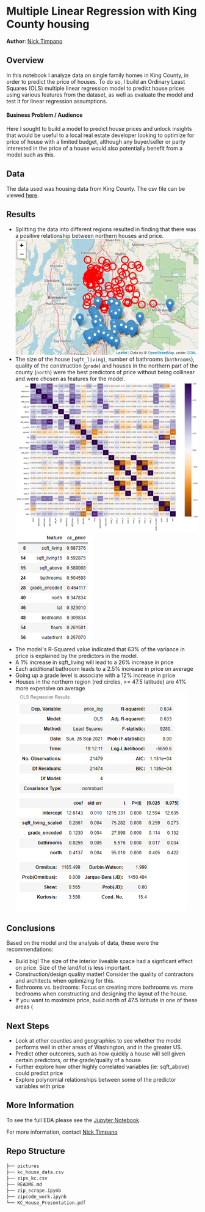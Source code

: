 # Multiple Linear Regression with King County housing 
**Author**: [Nick Timpano](mailto:nick.timpano@gmail.com)

## Overview
In this notebook I analyze data on single family homes in King County, in order to predict the price of houses. To do so, I build an Ordinary Least Squares (OLS) multiple linear regression model to predict house prices using various features from the dataset, as well as evaluate the model and test it for linear regression assumptions.  

#### Business Problem / Audience 
Here I sought to build a model to predict house prices and unlock insights that would be useful to a local real estate developer looking to optimize for price of house with a limited budget, although any buyer/seller or party interested in the price of a house would also potentially benefit from a model such as this.  

## Data 
The data used was housing data from King County. The csv file can be viewed [here](https://github.com/ntimpano614/kc_housing_regression/blob/main/kc_house_data.csv). 

## Results
- Splitting the data into different regions resulted in finding that there was a positive relationship between northern houses and price.   
![northern houses](./pictures/latitude_folium.png)
- The size of the house (`sqft_living`), number of bathrooms (`bathrooms`), quality of the construction (`grade`) and houses in the northern part of the county (`north`) were the best predictors of price without being collinear and were chosen as features for the model.  
![correlation_with_price](./pictures/correlation_heatmap_02.png)
![price vs features](./pictures/correlation_with_price.png)
- The model's R-Squared value indicated that 63% of the variance in price is explained by the predictors in the model. 
- A 1% increase in sqft_living will lead to a 26% increase in price
- Each additional bathroom leads to a 2.5% increase in price on average
- Going up a grade level is associate with a 12% increase in price
- Houses in the northern region (red circles, >= 47.5 latitude) are 41% more expensive on average
![model summary](./pictures/model_results.png)

## Conclusions 
Based on the model and the analysis of data, these were the recommendations: 
- Build big! The size of the interior liveable space had a signficant effect on price. Size of the land/lot is less important.    
- Construction/design quality matter! Consider the quality of contractors and architects when optimizing for this. 
- Bathrooms vs. bedrooms: Focus on creating more bathrooms vs. more bedrooms when constructing and designing the layout of the house. 
- If you want to maximize price, build north of 47.5 latitude in one of these areas (

## Next Steps 
- Look at other counties and geographies to see whether the model performs well in other areas of Washington, and in the greater US. 
- Predict other outcomes, such as how quickly a house will sell given certain predictors, or the grade/quality of a house. 
- Further explore how other highly correlated variables (ie: sqft_above) could predict price 
- Explore polynomial relationships between some of the predictor variables with price 

## More Information 
To see the full EDA please see the [Jupyter Notebook](./KC_housing_regression.ipynb). 

For more information, contact [Nick Timpano](mailto:nick.timpano@gmail.com)

## Repo Structure 

```
├── pictures
├── kc_house_data.csv
├── zips_kc.csv
├── README.md
├── zip_scrape.ipynb
├── zipcode_work.ipynb
└── KC_House_Presentation.pdf
```